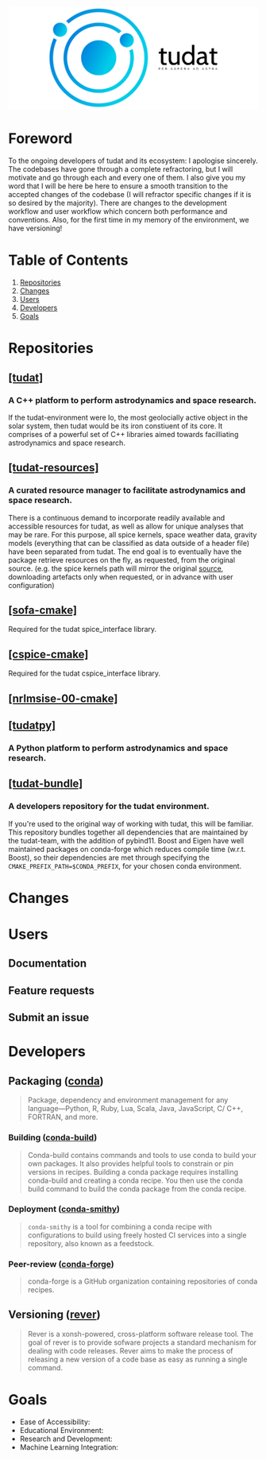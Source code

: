 ![alt text](cover.png "Logo Title Text 1")

# Foreword

To the ongoing developers of tudat and its ecosystem: I apologise sincerely. The codebases have gone through a complete refractoring, but I will motivate and go through each and every one of them. I also give you my word that I will be here be here to ensure a smooth transition to the accepted changes of the codebase (I will refractor specific changes if it is so desired by the majority). There are changes to the development workflow and user workflow which concern both performance and conventions. Also, for the first time in my memory of the environment, we have versioning!

# Table of Contents
1. [Repositories](#repositories)
2. [Changes](#changes)
2. [Users](#users)
3. [Developers](#developers)
4. [Goals](#goals)

# Repositories

## **[[tudat]](https://github.com/tudat-team/tudat)** 
### **A C++ platform to perform astrodynamics and space research.**
If the tudat-environment were Io, the most geolocially active object in the solar system, then tudat would be its iron constiuent of its core. It comprises of a powerful set of C++ libraries aimed towards facilliating astrodynamics and space research. 

## **[[tudat-resources]](https://github.com/tudat-team/tudat-resources)** 
### **A curated resource manager to facilitate astrodynamics and space research.** 
There is a continuous demand to incorporate readily available and accessible resources for tudat, as well as allow for unique analyses that may be rare. For this purpose, all spice kernels, space weather data, gravity models (everything that can be classified as data outside of a header file) have been separated from tudat. The end goal is to eventually have the package retrieve resources on the fly, as requested, from the original source. (e.g. the spice kernels path will mirror the original [source](https://naif.jpl.nasa.gov/pub/naif/generic_kernels/), downloading artefacts only when requested, or in advance with user configuration)

## **[[sofa-cmake]](https://github.com/tudat-team/sofa-cmake)**
Required for the tudat spice_interface library.

## **[[cspice-cmake]](https://github.com/tudat-team/cspice-cmake)**
Required for the tudat cspice_interface library.

## **[[nrlmsise-00-cmake]](https://github.com/tudat-team/nrlmsise-00-cmake)**

## **[[tudatpy]](https://github.com/tudat-team/tudatpy)**
### **A Python platform to perform astrodynamics and space research.**

## **[[tudat-bundle]](https://github.com/tudat-team/tudat-bundle)**
### **A developers repository for the tudat environment.**
If you're used to the original way of working with tudat, this will be familiar. This repository bundles together all dependencies that are maintained by the tudat-team, with the addition of pybind11. Boost and Eigen have well maintained packages on conda-forge which reduces compile time (w.r.t. Boost), so their dependencies are met through specifying the `CMAKE_PREFIX_PATH=$CONDA_PREFIX`, for your chosen conda environment.

# Changes

# Users

## Documentation

## Feature requests

## Submit an issue

# Developers

## Packaging ([conda](https://docs.conda.io/en/latest/))

> Package, dependency and environment management for any language—Python, R, Ruby, Lua, Scala, Java, JavaScript, C/ C++, FORTRAN, and more.

### Building ([conda-build](https://docs.conda.io/projects/conda-build/en/latest/))

> Conda-build contains commands and tools to use conda to build your own packages. It also provides helpful tools to constrain or pin versions in recipes. Building a conda package requires installing conda-build and creating a conda recipe. You then use the conda build command to build the conda package from the conda recipe.

### Deployment ([conda-smithy](https://github.com/conda-forge/conda-smithy))

> `conda-smithy` is a tool for combining a conda recipe with configurations to build using freely hosted CI services into a single repository, also known as a feedstock.

### Peer-review ([conda-forge](https://conda-forge.org/))

> conda-forge is a GitHub organization containing repositories of conda recipes.

## Versioning ([rever](https://regro.github.io/rever-docs/index.html))

> Rever is a xonsh-powered, cross-platform software release tool. The goal of rever is to provide sofware projects a standard mechanism for dealing with code releases. Rever aims to make the process of releasing a new version of a code base as easy as running a single command.

# Goals

- Ease of Accessibility:
- Educational Environment:
- Research and Development:
- Machine Learning Integration:
